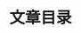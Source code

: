 # 文章目录

<!-- @include: ./js/list.md -->

<!-- @include: ./css/list.md -->

<!-- @include: ./ts/list.md -->

<!-- @include: ./nginx/list.md -->

<!-- @include: ./vite/list.md -->

<!-- @include: ./pnpm/list.md -->
